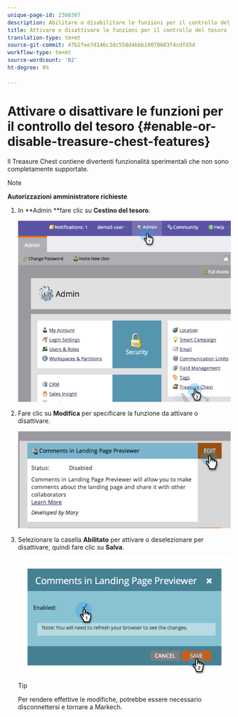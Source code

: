 ```yaml
---
unique-page-id: 2360307
description: Abilitare o disabilitare le funzioni per il controllo del tesoro - Documenti Marketo - Documentazione del prodotto
title: Attivare o disattivare le funzioni per il controllo del tesoro
translation-type: tm+mt
source-git-commit: 47b2fee7d146c3dc558d4bbb10070683f4cdfd3d
workflow-type: tm+mt
source-wordcount: '82'
ht-degree: 0%

---
```



# Attivare o disattivare le funzioni per il controllo del tesoro {#enable-or-disable-treasure-chest-features}

Il Treasure Chest contiene divertenti funzionalità sperimentali che non sono completamente supportate.

>[!NOTE]
>
>**Autorizzazioni amministratore richieste**

1. In **Admin **fare clic su **Cestino del tesoro**.

   ![](assets/image2014-9-16-17-3a0-3a36.png)

1. Fare clic su **Modifica** per specificare la funzione da attivare o disattivare.

   ![](assets/image2014-9-16-16-3a53-3a42.png)

1. Selezionare la casella **Abilitato** per attivare o deselezionare per disattivare, quindi fare clic su **Salva**.

   ![](assets/image2014-9-16-16-3a53-3a53.png)

   >[!TIP]
   >
   >
   >Per rendere effettive le modifiche, potrebbe essere necessario disconnettersi e tornare a Markech.

